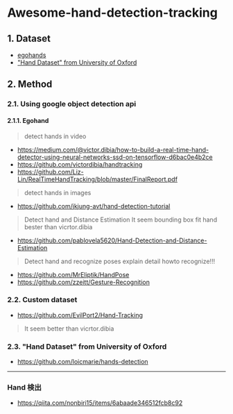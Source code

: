 # Awesome-hand-detection-tracking
## 1. Dataset

* [egohands](http://vision.soic.indiana.edu/projects/egohands/)
* ["Hand Dataset" from University of Oxford](http://www.robots.ox.ac.uk/%7Evgg/research/hands/index.html)

## 2. Method 
### 2.1. Using google object detection api 
#### 2.1.1. Egohand 
> detect hands in video
* https://medium.com/@victor.dibia/how-to-build-a-real-time-hand-detector-using-neural-networks-ssd-on-tensorflow-d6bac0e4b2ce
*  https://github.com/victordibia/handtracking
*  https://github.com/Liz-Lin/RealTimeHandTracking/blob/master/FinalReport.pdf

> detect hands in images
* https://github.com/jkjung-avt/hand-detection-tutorial

> Detect hand and Distance Estimation
> It seem bounding box fit hand bester than vicrtor.dibia
* https://github.com/pablovela5620/Hand-Detection-and-Distance-Estimation

> Detect hand and recognize poses
> explain detail howto recognize!!!
* https://github.com/MrEliptik/HandPose
* https://github.com/zzeitt/Gesture-Recognition
### 2.2. Custom dataset

* https://github.com/EvilPort2/Hand-Tracking
> It seem better than vicrtor.dibia


### 2.3. "Hand Dataset" from University of Oxford
* https://github.com/loicmarie/hands-detection


***
### Hand 検出
* https://qiita.com/nonbiri15/items/6abaade346512fcb8c92
